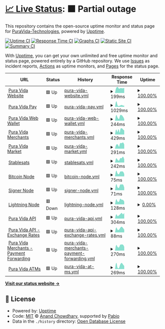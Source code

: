 # [📈 Live Status](https://PuraVida-Technologies.github.io/pura-vida-status): <!--live status--> **🟧 Partial outage**

This repository contains the open-source uptime monitor and status page for [PuraVida-Technologies](https://PuraVida-Technologies.github.io/pura-vida-status), powered by [Upptime](https://github.com/upptime/upptime).

[![Uptime CI](https://github.com/PuraVida-Technologies/pura-vida-status/workflows/Uptime%20CI/badge.svg)](https://github.com/PuraVida-Technologies/pura-vida-status/actions?query=workflow%3A%22Uptime+CI%22)
[![Response Time CI](https://github.com/PuraVida-Technologies/pura-vida-status/workflows/Response%20Time%20CI/badge.svg)](https://github.com/PuraVida-Technologies/pura-vida-status/actions?query=workflow%3A%22Response+Time+CI%22)
[![Graphs CI](https://github.com/PuraVida-Technologies/pura-vida-status/workflows/Graphs%20CI/badge.svg)](https://github.com/PuraVida-Technologies/pura-vida-status/actions?query=workflow%3A%22Graphs+CI%22)
[![Static Site CI](https://github.com/PuraVida-Technologies/pura-vida-status/workflows/Static%20Site%20CI/badge.svg)](https://github.com/PuraVida-Technologies/pura-vida-status/actions?query=workflow%3A%22Static+Site+CI%22)
[![Summary CI](https://github.com/PuraVida-Technologies/pura-vida-status/workflows/Summary%20CI/badge.svg)](https://github.com/PuraVida-Technologies/pura-vida-status/actions?query=workflow%3A%22Summary+CI%22)

With [Upptime](https://upptime.js.org), you can get your own unlimited and free uptime monitor and status page, powered entirely by a GitHub repository. We use [Issues](https://github.com/PuraVida-Technologies/pura-vida-status/issues) as incident reports, [Actions](https://github.com/PuraVida-Technologies/pura-vida-status/actions) as uptime monitors, and [Pages](https://PuraVida-Technologies.github.io/pura-vida-status) for the status page.

<!--start: status pages-->
<!-- This summary is generated by Upptime (https://github.com/upptime/upptime) -->
<!-- Do not edit this manually, your changes will be overwritten -->
<!-- prettier-ignore -->
| URL | Status | History | Response Time | Uptime |
| --- | ------ | ------- | ------------- | ------ |
| <img alt="" src="https://icons.duckduckgo.com/ip3/puravidabitcoin.io.ico" height="13"> [Pura Vida Website](https://puravidabitcoin.io/) | 🟩 Up | [pura-vida-website.yml](https://github.com/PuraVida-Technologies/pura-vida-status/commits/HEAD/history/pura-vida-website.yml) | <details><summary><img alt="Response time graph" src="./graphs/pura-vida-website/response-time-week.png" height="20"> 199ms</summary><br><a href="https://status.puravidabitcoin.io/history/pura-vida-website"><img alt="Response time 283" src="https://img.shields.io/endpoint?url=https%3A%2F%2Fraw.githubusercontent.com%2FPuraVida-Technologies%2Fpura-vida-status%2FHEAD%2Fapi%2Fpura-vida-website%2Fresponse-time.json"></a><br><a href="https://status.puravidabitcoin.io/history/pura-vida-website"><img alt="24-hour response time 205" src="https://img.shields.io/endpoint?url=https%3A%2F%2Fraw.githubusercontent.com%2FPuraVida-Technologies%2Fpura-vida-status%2FHEAD%2Fapi%2Fpura-vida-website%2Fresponse-time-day.json"></a><br><a href="https://status.puravidabitcoin.io/history/pura-vida-website"><img alt="7-day response time 199" src="https://img.shields.io/endpoint?url=https%3A%2F%2Fraw.githubusercontent.com%2FPuraVida-Technologies%2Fpura-vida-status%2FHEAD%2Fapi%2Fpura-vida-website%2Fresponse-time-week.json"></a><br><a href="https://status.puravidabitcoin.io/history/pura-vida-website"><img alt="30-day response time 183" src="https://img.shields.io/endpoint?url=https%3A%2F%2Fraw.githubusercontent.com%2FPuraVida-Technologies%2Fpura-vida-status%2FHEAD%2Fapi%2Fpura-vida-website%2Fresponse-time-month.json"></a><br><a href="https://status.puravidabitcoin.io/history/pura-vida-website"><img alt="1-year response time 197" src="https://img.shields.io/endpoint?url=https%3A%2F%2Fraw.githubusercontent.com%2FPuraVida-Technologies%2Fpura-vida-status%2FHEAD%2Fapi%2Fpura-vida-website%2Fresponse-time-year.json"></a></details> | <details><summary><a href="https://status.puravidabitcoin.io/history/pura-vida-website">100.00%</a></summary><a href="https://status.puravidabitcoin.io/history/pura-vida-website"><img alt="All-time uptime 100.00%" src="https://img.shields.io/endpoint?url=https%3A%2F%2Fraw.githubusercontent.com%2FPuraVida-Technologies%2Fpura-vida-status%2FHEAD%2Fapi%2Fpura-vida-website%2Fuptime.json"></a><br><a href="https://status.puravidabitcoin.io/history/pura-vida-website"><img alt="24-hour uptime 100.00%" src="https://img.shields.io/endpoint?url=https%3A%2F%2Fraw.githubusercontent.com%2FPuraVida-Technologies%2Fpura-vida-status%2FHEAD%2Fapi%2Fpura-vida-website%2Fuptime-day.json"></a><br><a href="https://status.puravidabitcoin.io/history/pura-vida-website"><img alt="7-day uptime 100.00%" src="https://img.shields.io/endpoint?url=https%3A%2F%2Fraw.githubusercontent.com%2FPuraVida-Technologies%2Fpura-vida-status%2FHEAD%2Fapi%2Fpura-vida-website%2Fuptime-week.json"></a><br><a href="https://status.puravidabitcoin.io/history/pura-vida-website"><img alt="30-day uptime 100.00%" src="https://img.shields.io/endpoint?url=https%3A%2F%2Fraw.githubusercontent.com%2FPuraVida-Technologies%2Fpura-vida-status%2FHEAD%2Fapi%2Fpura-vida-website%2Fuptime-month.json"></a><br><a href="https://status.puravidabitcoin.io/history/pura-vida-website"><img alt="1-year uptime 100.00%" src="https://img.shields.io/endpoint?url=https%3A%2F%2Fraw.githubusercontent.com%2FPuraVida-Technologies%2Fpura-vida-status%2FHEAD%2Fapi%2Fpura-vida-website%2Fuptime-year.json"></a></details>
| <img alt="" src="https://icons.duckduckgo.com/ip3/pay.puravidabitcoin.io.ico" height="13"> [Pura Vida Pay](https://pay.puravidabitcoin.io/) | 🟩 Up | [pura-vida-pay.yml](https://github.com/PuraVida-Technologies/pura-vida-status/commits/HEAD/history/pura-vida-pay.yml) | <details><summary><img alt="Response time graph" src="./graphs/pura-vida-pay/response-time-week.png" height="20"> 1029ms</summary><br><a href="https://status.puravidabitcoin.io/history/pura-vida-pay"><img alt="Response time 499" src="https://img.shields.io/endpoint?url=https%3A%2F%2Fraw.githubusercontent.com%2FPuraVida-Technologies%2Fpura-vida-status%2FHEAD%2Fapi%2Fpura-vida-pay%2Fresponse-time.json"></a><br><a href="https://status.puravidabitcoin.io/history/pura-vida-pay"><img alt="24-hour response time 603" src="https://img.shields.io/endpoint?url=https%3A%2F%2Fraw.githubusercontent.com%2FPuraVida-Technologies%2Fpura-vida-status%2FHEAD%2Fapi%2Fpura-vida-pay%2Fresponse-time-day.json"></a><br><a href="https://status.puravidabitcoin.io/history/pura-vida-pay"><img alt="7-day response time 1029" src="https://img.shields.io/endpoint?url=https%3A%2F%2Fraw.githubusercontent.com%2FPuraVida-Technologies%2Fpura-vida-status%2FHEAD%2Fapi%2Fpura-vida-pay%2Fresponse-time-week.json"></a><br><a href="https://status.puravidabitcoin.io/history/pura-vida-pay"><img alt="30-day response time 735" src="https://img.shields.io/endpoint?url=https%3A%2F%2Fraw.githubusercontent.com%2FPuraVida-Technologies%2Fpura-vida-status%2FHEAD%2Fapi%2Fpura-vida-pay%2Fresponse-time-month.json"></a><br><a href="https://status.puravidabitcoin.io/history/pura-vida-pay"><img alt="1-year response time 585" src="https://img.shields.io/endpoint?url=https%3A%2F%2Fraw.githubusercontent.com%2FPuraVida-Technologies%2Fpura-vida-status%2FHEAD%2Fapi%2Fpura-vida-pay%2Fresponse-time-year.json"></a></details> | <details><summary><a href="https://status.puravidabitcoin.io/history/pura-vida-pay">100.00%</a></summary><a href="https://status.puravidabitcoin.io/history/pura-vida-pay"><img alt="All-time uptime 100.00%" src="https://img.shields.io/endpoint?url=https%3A%2F%2Fraw.githubusercontent.com%2FPuraVida-Technologies%2Fpura-vida-status%2FHEAD%2Fapi%2Fpura-vida-pay%2Fuptime.json"></a><br><a href="https://status.puravidabitcoin.io/history/pura-vida-pay"><img alt="24-hour uptime 100.00%" src="https://img.shields.io/endpoint?url=https%3A%2F%2Fraw.githubusercontent.com%2FPuraVida-Technologies%2Fpura-vida-status%2FHEAD%2Fapi%2Fpura-vida-pay%2Fuptime-day.json"></a><br><a href="https://status.puravidabitcoin.io/history/pura-vida-pay"><img alt="7-day uptime 100.00%" src="https://img.shields.io/endpoint?url=https%3A%2F%2Fraw.githubusercontent.com%2FPuraVida-Technologies%2Fpura-vida-status%2FHEAD%2Fapi%2Fpura-vida-pay%2Fuptime-week.json"></a><br><a href="https://status.puravidabitcoin.io/history/pura-vida-pay"><img alt="30-day uptime 100.00%" src="https://img.shields.io/endpoint?url=https%3A%2F%2Fraw.githubusercontent.com%2FPuraVida-Technologies%2Fpura-vida-status%2FHEAD%2Fapi%2Fpura-vida-pay%2Fuptime-month.json"></a><br><a href="https://status.puravidabitcoin.io/history/pura-vida-pay"><img alt="1-year uptime 100.00%" src="https://img.shields.io/endpoint?url=https%3A%2F%2Fraw.githubusercontent.com%2FPuraVida-Technologies%2Fpura-vida-status%2FHEAD%2Fapi%2Fpura-vida-pay%2Fuptime-year.json"></a></details>
| <img alt="" src="https://icons.duckduckgo.com/ip3/wallet.puravidabitcoin.io.ico" height="13"> [Pura Vida Web Wallet](https://wallet.puravidabitcoin.io/) | 🟩 Up | [pura-vida-web-wallet.yml](https://github.com/PuraVida-Technologies/pura-vida-status/commits/HEAD/history/pura-vida-web-wallet.yml) | <details><summary><img alt="Response time graph" src="./graphs/pura-vida-web-wallet/response-time-week.png" height="20"> 244ms</summary><br><a href="https://status.puravidabitcoin.io/history/pura-vida-web-wallet"><img alt="Response time 266" src="https://img.shields.io/endpoint?url=https%3A%2F%2Fraw.githubusercontent.com%2FPuraVida-Technologies%2Fpura-vida-status%2FHEAD%2Fapi%2Fpura-vida-web-wallet%2Fresponse-time.json"></a><br><a href="https://status.puravidabitcoin.io/history/pura-vida-web-wallet"><img alt="24-hour response time 98" src="https://img.shields.io/endpoint?url=https%3A%2F%2Fraw.githubusercontent.com%2FPuraVida-Technologies%2Fpura-vida-status%2FHEAD%2Fapi%2Fpura-vida-web-wallet%2Fresponse-time-day.json"></a><br><a href="https://status.puravidabitcoin.io/history/pura-vida-web-wallet"><img alt="7-day response time 244" src="https://img.shields.io/endpoint?url=https%3A%2F%2Fraw.githubusercontent.com%2FPuraVida-Technologies%2Fpura-vida-status%2FHEAD%2Fapi%2Fpura-vida-web-wallet%2Fresponse-time-week.json"></a><br><a href="https://status.puravidabitcoin.io/history/pura-vida-web-wallet"><img alt="30-day response time 253" src="https://img.shields.io/endpoint?url=https%3A%2F%2Fraw.githubusercontent.com%2FPuraVida-Technologies%2Fpura-vida-status%2FHEAD%2Fapi%2Fpura-vida-web-wallet%2Fresponse-time-month.json"></a><br><a href="https://status.puravidabitcoin.io/history/pura-vida-web-wallet"><img alt="1-year response time 257" src="https://img.shields.io/endpoint?url=https%3A%2F%2Fraw.githubusercontent.com%2FPuraVida-Technologies%2Fpura-vida-status%2FHEAD%2Fapi%2Fpura-vida-web-wallet%2Fresponse-time-year.json"></a></details> | <details><summary><a href="https://status.puravidabitcoin.io/history/pura-vida-web-wallet">100.00%</a></summary><a href="https://status.puravidabitcoin.io/history/pura-vida-web-wallet"><img alt="All-time uptime 100.00%" src="https://img.shields.io/endpoint?url=https%3A%2F%2Fraw.githubusercontent.com%2FPuraVida-Technologies%2Fpura-vida-status%2FHEAD%2Fapi%2Fpura-vida-web-wallet%2Fuptime.json"></a><br><a href="https://status.puravidabitcoin.io/history/pura-vida-web-wallet"><img alt="24-hour uptime 100.00%" src="https://img.shields.io/endpoint?url=https%3A%2F%2Fraw.githubusercontent.com%2FPuraVida-Technologies%2Fpura-vida-status%2FHEAD%2Fapi%2Fpura-vida-web-wallet%2Fuptime-day.json"></a><br><a href="https://status.puravidabitcoin.io/history/pura-vida-web-wallet"><img alt="7-day uptime 100.00%" src="https://img.shields.io/endpoint?url=https%3A%2F%2Fraw.githubusercontent.com%2FPuraVida-Technologies%2Fpura-vida-status%2FHEAD%2Fapi%2Fpura-vida-web-wallet%2Fuptime-week.json"></a><br><a href="https://status.puravidabitcoin.io/history/pura-vida-web-wallet"><img alt="30-day uptime 100.00%" src="https://img.shields.io/endpoint?url=https%3A%2F%2Fraw.githubusercontent.com%2FPuraVida-Technologies%2Fpura-vida-status%2FHEAD%2Fapi%2Fpura-vida-web-wallet%2Fuptime-month.json"></a><br><a href="https://status.puravidabitcoin.io/history/pura-vida-web-wallet"><img alt="1-year uptime 100.00%" src="https://img.shields.io/endpoint?url=https%3A%2F%2Fraw.githubusercontent.com%2FPuraVida-Technologies%2Fpura-vida-status%2FHEAD%2Fapi%2Fpura-vida-web-wallet%2Fuptime-year.json"></a></details>
| <img alt="" src="https://icons.duckduckgo.com/ip3/merchants.puravidabitcoin.io.ico" height="13"> [Pura Vida Merchants](https://merchants.puravidabitcoin.io/) | 🟩 Up | [pura-vida-merchants.yml](https://github.com/PuraVida-Technologies/pura-vida-status/commits/HEAD/history/pura-vida-merchants.yml) | <details><summary><img alt="Response time graph" src="./graphs/pura-vida-merchants/response-time-week.png" height="20"> 429ms</summary><br><a href="https://status.puravidabitcoin.io/history/pura-vida-merchants"><img alt="Response time 371" src="https://img.shields.io/endpoint?url=https%3A%2F%2Fraw.githubusercontent.com%2FPuraVida-Technologies%2Fpura-vida-status%2FHEAD%2Fapi%2Fpura-vida-merchants%2Fresponse-time.json"></a><br><a href="https://status.puravidabitcoin.io/history/pura-vida-merchants"><img alt="24-hour response time 384" src="https://img.shields.io/endpoint?url=https%3A%2F%2Fraw.githubusercontent.com%2FPuraVida-Technologies%2Fpura-vida-status%2FHEAD%2Fapi%2Fpura-vida-merchants%2Fresponse-time-day.json"></a><br><a href="https://status.puravidabitcoin.io/history/pura-vida-merchants"><img alt="7-day response time 429" src="https://img.shields.io/endpoint?url=https%3A%2F%2Fraw.githubusercontent.com%2FPuraVida-Technologies%2Fpura-vida-status%2FHEAD%2Fapi%2Fpura-vida-merchants%2Fresponse-time-week.json"></a><br><a href="https://status.puravidabitcoin.io/history/pura-vida-merchants"><img alt="30-day response time 433" src="https://img.shields.io/endpoint?url=https%3A%2F%2Fraw.githubusercontent.com%2FPuraVida-Technologies%2Fpura-vida-status%2FHEAD%2Fapi%2Fpura-vida-merchants%2Fresponse-time-month.json"></a><br><a href="https://status.puravidabitcoin.io/history/pura-vida-merchants"><img alt="1-year response time 388" src="https://img.shields.io/endpoint?url=https%3A%2F%2Fraw.githubusercontent.com%2FPuraVida-Technologies%2Fpura-vida-status%2FHEAD%2Fapi%2Fpura-vida-merchants%2Fresponse-time-year.json"></a></details> | <details><summary><a href="https://status.puravidabitcoin.io/history/pura-vida-merchants">100.00%</a></summary><a href="https://status.puravidabitcoin.io/history/pura-vida-merchants"><img alt="All-time uptime 98.63%" src="https://img.shields.io/endpoint?url=https%3A%2F%2Fraw.githubusercontent.com%2FPuraVida-Technologies%2Fpura-vida-status%2FHEAD%2Fapi%2Fpura-vida-merchants%2Fuptime.json"></a><br><a href="https://status.puravidabitcoin.io/history/pura-vida-merchants"><img alt="24-hour uptime 100.00%" src="https://img.shields.io/endpoint?url=https%3A%2F%2Fraw.githubusercontent.com%2FPuraVida-Technologies%2Fpura-vida-status%2FHEAD%2Fapi%2Fpura-vida-merchants%2Fuptime-day.json"></a><br><a href="https://status.puravidabitcoin.io/history/pura-vida-merchants"><img alt="7-day uptime 100.00%" src="https://img.shields.io/endpoint?url=https%3A%2F%2Fraw.githubusercontent.com%2FPuraVida-Technologies%2Fpura-vida-status%2FHEAD%2Fapi%2Fpura-vida-merchants%2Fuptime-week.json"></a><br><a href="https://status.puravidabitcoin.io/history/pura-vida-merchants"><img alt="30-day uptime 100.00%" src="https://img.shields.io/endpoint?url=https%3A%2F%2Fraw.githubusercontent.com%2FPuraVida-Technologies%2Fpura-vida-status%2FHEAD%2Fapi%2Fpura-vida-merchants%2Fuptime-month.json"></a><br><a href="https://status.puravidabitcoin.io/history/pura-vida-merchants"><img alt="1-year uptime 100.00%" src="https://img.shields.io/endpoint?url=https%3A%2F%2Fraw.githubusercontent.com%2FPuraVida-Technologies%2Fpura-vida-status%2FHEAD%2Fapi%2Fpura-vida-merchants%2Fuptime-year.json"></a></details>
| <img alt="" src="https://icons.duckduckgo.com/ip3/market.puravidabitcoin.io.ico" height="13"> [Pura Vida Market](https://market.puravidabitcoin.io/) | 🟩 Up | [pura-vida-market.yml](https://github.com/PuraVida-Technologies/pura-vida-status/commits/HEAD/history/pura-vida-market.yml) | <details><summary><img alt="Response time graph" src="./graphs/pura-vida-market/response-time-week.png" height="20"> 291ms</summary><br><a href="https://status.puravidabitcoin.io/history/pura-vida-market"><img alt="Response time 248" src="https://img.shields.io/endpoint?url=https%3A%2F%2Fraw.githubusercontent.com%2FPuraVida-Technologies%2Fpura-vida-status%2FHEAD%2Fapi%2Fpura-vida-market%2Fresponse-time.json"></a><br><a href="https://status.puravidabitcoin.io/history/pura-vida-market"><img alt="24-hour response time 266" src="https://img.shields.io/endpoint?url=https%3A%2F%2Fraw.githubusercontent.com%2FPuraVida-Technologies%2Fpura-vida-status%2FHEAD%2Fapi%2Fpura-vida-market%2Fresponse-time-day.json"></a><br><a href="https://status.puravidabitcoin.io/history/pura-vida-market"><img alt="7-day response time 291" src="https://img.shields.io/endpoint?url=https%3A%2F%2Fraw.githubusercontent.com%2FPuraVida-Technologies%2Fpura-vida-status%2FHEAD%2Fapi%2Fpura-vida-market%2Fresponse-time-week.json"></a><br><a href="https://status.puravidabitcoin.io/history/pura-vida-market"><img alt="30-day response time 246" src="https://img.shields.io/endpoint?url=https%3A%2F%2Fraw.githubusercontent.com%2FPuraVida-Technologies%2Fpura-vida-status%2FHEAD%2Fapi%2Fpura-vida-market%2Fresponse-time-month.json"></a><br><a href="https://status.puravidabitcoin.io/history/pura-vida-market"><img alt="1-year response time 239" src="https://img.shields.io/endpoint?url=https%3A%2F%2Fraw.githubusercontent.com%2FPuraVida-Technologies%2Fpura-vida-status%2FHEAD%2Fapi%2Fpura-vida-market%2Fresponse-time-year.json"></a></details> | <details><summary><a href="https://status.puravidabitcoin.io/history/pura-vida-market">100.00%</a></summary><a href="https://status.puravidabitcoin.io/history/pura-vida-market"><img alt="All-time uptime 100.00%" src="https://img.shields.io/endpoint?url=https%3A%2F%2Fraw.githubusercontent.com%2FPuraVida-Technologies%2Fpura-vida-status%2FHEAD%2Fapi%2Fpura-vida-market%2Fuptime.json"></a><br><a href="https://status.puravidabitcoin.io/history/pura-vida-market"><img alt="24-hour uptime 100.00%" src="https://img.shields.io/endpoint?url=https%3A%2F%2Fraw.githubusercontent.com%2FPuraVida-Technologies%2Fpura-vida-status%2FHEAD%2Fapi%2Fpura-vida-market%2Fuptime-day.json"></a><br><a href="https://status.puravidabitcoin.io/history/pura-vida-market"><img alt="7-day uptime 100.00%" src="https://img.shields.io/endpoint?url=https%3A%2F%2Fraw.githubusercontent.com%2FPuraVida-Technologies%2Fpura-vida-status%2FHEAD%2Fapi%2Fpura-vida-market%2Fuptime-week.json"></a><br><a href="https://status.puravidabitcoin.io/history/pura-vida-market"><img alt="30-day uptime 100.00%" src="https://img.shields.io/endpoint?url=https%3A%2F%2Fraw.githubusercontent.com%2FPuraVida-Technologies%2Fpura-vida-status%2FHEAD%2Fapi%2Fpura-vida-market%2Fuptime-month.json"></a><br><a href="https://status.puravidabitcoin.io/history/pura-vida-market"><img alt="1-year uptime 100.00%" src="https://img.shields.io/endpoint?url=https%3A%2F%2Fraw.githubusercontent.com%2FPuraVida-Technologies%2Fpura-vida-status%2FHEAD%2Fapi%2Fpura-vida-market%2Fuptime-year.json"></a></details>
| <img alt="" src="https://icons.duckduckgo.com/ip3/aegis.puravidabitcoin.io.ico" height="13"> [Stablesats](https://aegis.puravidabitcoin.io/health/stablesats) | 🟩 Up | [stablesats.yml](https://github.com/PuraVida-Technologies/pura-vida-status/commits/HEAD/history/stablesats.yml) | <details><summary><img alt="Response time graph" src="./graphs/stablesats/response-time-week.png" height="20"> 242ms</summary><br><a href="https://status.puravidabitcoin.io/history/stablesats"><img alt="Response time 241" src="https://img.shields.io/endpoint?url=https%3A%2F%2Fraw.githubusercontent.com%2FPuraVida-Technologies%2Fpura-vida-status%2FHEAD%2Fapi%2Fstablesats%2Fresponse-time.json"></a><br><a href="https://status.puravidabitcoin.io/history/stablesats"><img alt="24-hour response time 205" src="https://img.shields.io/endpoint?url=https%3A%2F%2Fraw.githubusercontent.com%2FPuraVida-Technologies%2Fpura-vida-status%2FHEAD%2Fapi%2Fstablesats%2Fresponse-time-day.json"></a><br><a href="https://status.puravidabitcoin.io/history/stablesats"><img alt="7-day response time 242" src="https://img.shields.io/endpoint?url=https%3A%2F%2Fraw.githubusercontent.com%2FPuraVida-Technologies%2Fpura-vida-status%2FHEAD%2Fapi%2Fstablesats%2Fresponse-time-week.json"></a><br><a href="https://status.puravidabitcoin.io/history/stablesats"><img alt="30-day response time 211" src="https://img.shields.io/endpoint?url=https%3A%2F%2Fraw.githubusercontent.com%2FPuraVida-Technologies%2Fpura-vida-status%2FHEAD%2Fapi%2Fstablesats%2Fresponse-time-month.json"></a><br><a href="https://status.puravidabitcoin.io/history/stablesats"><img alt="1-year response time 241" src="https://img.shields.io/endpoint?url=https%3A%2F%2Fraw.githubusercontent.com%2FPuraVida-Technologies%2Fpura-vida-status%2FHEAD%2Fapi%2Fstablesats%2Fresponse-time-year.json"></a></details> | <details><summary><a href="https://status.puravidabitcoin.io/history/stablesats">100.00%</a></summary><a href="https://status.puravidabitcoin.io/history/stablesats"><img alt="All-time uptime 99.67%" src="https://img.shields.io/endpoint?url=https%3A%2F%2Fraw.githubusercontent.com%2FPuraVida-Technologies%2Fpura-vida-status%2FHEAD%2Fapi%2Fstablesats%2Fuptime.json"></a><br><a href="https://status.puravidabitcoin.io/history/stablesats"><img alt="24-hour uptime 100.00%" src="https://img.shields.io/endpoint?url=https%3A%2F%2Fraw.githubusercontent.com%2FPuraVida-Technologies%2Fpura-vida-status%2FHEAD%2Fapi%2Fstablesats%2Fuptime-day.json"></a><br><a href="https://status.puravidabitcoin.io/history/stablesats"><img alt="7-day uptime 100.00%" src="https://img.shields.io/endpoint?url=https%3A%2F%2Fraw.githubusercontent.com%2FPuraVida-Technologies%2Fpura-vida-status%2FHEAD%2Fapi%2Fstablesats%2Fuptime-week.json"></a><br><a href="https://status.puravidabitcoin.io/history/stablesats"><img alt="30-day uptime 99.87%" src="https://img.shields.io/endpoint?url=https%3A%2F%2Fraw.githubusercontent.com%2FPuraVida-Technologies%2Fpura-vida-status%2FHEAD%2Fapi%2Fstablesats%2Fuptime-month.json"></a><br><a href="https://status.puravidabitcoin.io/history/stablesats"><img alt="1-year uptime 99.67%" src="https://img.shields.io/endpoint?url=https%3A%2F%2Fraw.githubusercontent.com%2FPuraVida-Technologies%2Fpura-vida-status%2FHEAD%2Fapi%2Fstablesats%2Fuptime-year.json"></a></details>
| <img alt="" src="https://icons.duckduckgo.com/ip3/aegis.puravidabitcoin.io.ico" height="13"> [Bitcoin Node](https://aegis.puravidabitcoin.io/health/bitcoind) | 🟩 Up | [bitcoin-node.yml](https://github.com/PuraVida-Technologies/pura-vida-status/commits/HEAD/history/bitcoin-node.yml) | <details><summary><img alt="Response time graph" src="./graphs/bitcoin-node/response-time-week.png" height="20"> 75ms</summary><br><a href="https://status.puravidabitcoin.io/history/bitcoin-node"><img alt="Response time 92" src="https://img.shields.io/endpoint?url=https%3A%2F%2Fraw.githubusercontent.com%2FPuraVida-Technologies%2Fpura-vida-status%2FHEAD%2Fapi%2Fbitcoin-node%2Fresponse-time.json"></a><br><a href="https://status.puravidabitcoin.io/history/bitcoin-node"><img alt="24-hour response time 44" src="https://img.shields.io/endpoint?url=https%3A%2F%2Fraw.githubusercontent.com%2FPuraVida-Technologies%2Fpura-vida-status%2FHEAD%2Fapi%2Fbitcoin-node%2Fresponse-time-day.json"></a><br><a href="https://status.puravidabitcoin.io/history/bitcoin-node"><img alt="7-day response time 75" src="https://img.shields.io/endpoint?url=https%3A%2F%2Fraw.githubusercontent.com%2FPuraVida-Technologies%2Fpura-vida-status%2FHEAD%2Fapi%2Fbitcoin-node%2Fresponse-time-week.json"></a><br><a href="https://status.puravidabitcoin.io/history/bitcoin-node"><img alt="30-day response time 66" src="https://img.shields.io/endpoint?url=https%3A%2F%2Fraw.githubusercontent.com%2FPuraVida-Technologies%2Fpura-vida-status%2FHEAD%2Fapi%2Fbitcoin-node%2Fresponse-time-month.json"></a><br><a href="https://status.puravidabitcoin.io/history/bitcoin-node"><img alt="1-year response time 92" src="https://img.shields.io/endpoint?url=https%3A%2F%2Fraw.githubusercontent.com%2FPuraVida-Technologies%2Fpura-vida-status%2FHEAD%2Fapi%2Fbitcoin-node%2Fresponse-time-year.json"></a></details> | <details><summary><a href="https://status.puravidabitcoin.io/history/bitcoin-node">100.00%</a></summary><a href="https://status.puravidabitcoin.io/history/bitcoin-node"><img alt="All-time uptime 99.64%" src="https://img.shields.io/endpoint?url=https%3A%2F%2Fraw.githubusercontent.com%2FPuraVida-Technologies%2Fpura-vida-status%2FHEAD%2Fapi%2Fbitcoin-node%2Fuptime.json"></a><br><a href="https://status.puravidabitcoin.io/history/bitcoin-node"><img alt="24-hour uptime 100.00%" src="https://img.shields.io/endpoint?url=https%3A%2F%2Fraw.githubusercontent.com%2FPuraVida-Technologies%2Fpura-vida-status%2FHEAD%2Fapi%2Fbitcoin-node%2Fuptime-day.json"></a><br><a href="https://status.puravidabitcoin.io/history/bitcoin-node"><img alt="7-day uptime 100.00%" src="https://img.shields.io/endpoint?url=https%3A%2F%2Fraw.githubusercontent.com%2FPuraVida-Technologies%2Fpura-vida-status%2FHEAD%2Fapi%2Fbitcoin-node%2Fuptime-week.json"></a><br><a href="https://status.puravidabitcoin.io/history/bitcoin-node"><img alt="30-day uptime 100.00%" src="https://img.shields.io/endpoint?url=https%3A%2F%2Fraw.githubusercontent.com%2FPuraVida-Technologies%2Fpura-vida-status%2FHEAD%2Fapi%2Fbitcoin-node%2Fuptime-month.json"></a><br><a href="https://status.puravidabitcoin.io/history/bitcoin-node"><img alt="1-year uptime 99.64%" src="https://img.shields.io/endpoint?url=https%3A%2F%2Fraw.githubusercontent.com%2FPuraVida-Technologies%2Fpura-vida-status%2FHEAD%2Fapi%2Fbitcoin-node%2Fuptime-year.json"></a></details>
| <img alt="" src="https://icons.duckduckgo.com/ip3/aegis.puravidabitcoin.io.ico" height="13"> [Signer Node](https://aegis.puravidabitcoin.io/health/bitcoind-signer) | 🟩 Up | [signer-node.yml](https://github.com/PuraVida-Technologies/pura-vida-status/commits/HEAD/history/signer-node.yml) | <details><summary><img alt="Response time graph" src="./graphs/signer-node/response-time-week.png" height="20"> 71ms</summary><br><a href="https://status.puravidabitcoin.io/history/signer-node"><img alt="Response time 74" src="https://img.shields.io/endpoint?url=https%3A%2F%2Fraw.githubusercontent.com%2FPuraVida-Technologies%2Fpura-vida-status%2FHEAD%2Fapi%2Fsigner-node%2Fresponse-time.json"></a><br><a href="https://status.puravidabitcoin.io/history/signer-node"><img alt="24-hour response time 41" src="https://img.shields.io/endpoint?url=https%3A%2F%2Fraw.githubusercontent.com%2FPuraVida-Technologies%2Fpura-vida-status%2FHEAD%2Fapi%2Fsigner-node%2Fresponse-time-day.json"></a><br><a href="https://status.puravidabitcoin.io/history/signer-node"><img alt="7-day response time 71" src="https://img.shields.io/endpoint?url=https%3A%2F%2Fraw.githubusercontent.com%2FPuraVida-Technologies%2Fpura-vida-status%2FHEAD%2Fapi%2Fsigner-node%2Fresponse-time-week.json"></a><br><a href="https://status.puravidabitcoin.io/history/signer-node"><img alt="30-day response time 140" src="https://img.shields.io/endpoint?url=https%3A%2F%2Fraw.githubusercontent.com%2FPuraVida-Technologies%2Fpura-vida-status%2FHEAD%2Fapi%2Fsigner-node%2Fresponse-time-month.json"></a><br><a href="https://status.puravidabitcoin.io/history/signer-node"><img alt="1-year response time 74" src="https://img.shields.io/endpoint?url=https%3A%2F%2Fraw.githubusercontent.com%2FPuraVida-Technologies%2Fpura-vida-status%2FHEAD%2Fapi%2Fsigner-node%2Fresponse-time-year.json"></a></details> | <details><summary><a href="https://status.puravidabitcoin.io/history/signer-node">100.00%</a></summary><a href="https://status.puravidabitcoin.io/history/signer-node"><img alt="All-time uptime 99.65%" src="https://img.shields.io/endpoint?url=https%3A%2F%2Fraw.githubusercontent.com%2FPuraVida-Technologies%2Fpura-vida-status%2FHEAD%2Fapi%2Fsigner-node%2Fuptime.json"></a><br><a href="https://status.puravidabitcoin.io/history/signer-node"><img alt="24-hour uptime 100.00%" src="https://img.shields.io/endpoint?url=https%3A%2F%2Fraw.githubusercontent.com%2FPuraVida-Technologies%2Fpura-vida-status%2FHEAD%2Fapi%2Fsigner-node%2Fuptime-day.json"></a><br><a href="https://status.puravidabitcoin.io/history/signer-node"><img alt="7-day uptime 100.00%" src="https://img.shields.io/endpoint?url=https%3A%2F%2Fraw.githubusercontent.com%2FPuraVida-Technologies%2Fpura-vida-status%2FHEAD%2Fapi%2Fsigner-node%2Fuptime-week.json"></a><br><a href="https://status.puravidabitcoin.io/history/signer-node"><img alt="30-day uptime 100.00%" src="https://img.shields.io/endpoint?url=https%3A%2F%2Fraw.githubusercontent.com%2FPuraVida-Technologies%2Fpura-vida-status%2FHEAD%2Fapi%2Fsigner-node%2Fuptime-month.json"></a><br><a href="https://status.puravidabitcoin.io/history/signer-node"><img alt="1-year uptime 99.65%" src="https://img.shields.io/endpoint?url=https%3A%2F%2Fraw.githubusercontent.com%2FPuraVida-Technologies%2Fpura-vida-status%2FHEAD%2Fapi%2Fsigner-node%2Fuptime-year.json"></a></details>
| <img alt="" src="https://icons.duckduckgo.com/ip3/aegis.puravidabitcoin.io.ico" height="13"> [Lightning Node](https://aegis.puravidabitcoin.io/health/lnd) | 🟥 Down | [lightning-node.yml](https://github.com/PuraVida-Technologies/pura-vida-status/commits/HEAD/history/lightning-node.yml) | <details><summary><img alt="Response time graph" src="./graphs/lightning-node/response-time-week.png" height="20"> 128ms</summary><br><a href="https://status.puravidabitcoin.io/history/lightning-node"><img alt="Response time 568" src="https://img.shields.io/endpoint?url=https%3A%2F%2Fraw.githubusercontent.com%2FPuraVida-Technologies%2Fpura-vida-status%2FHEAD%2Fapi%2Flightning-node%2Fresponse-time.json"></a><br><a href="https://status.puravidabitcoin.io/history/lightning-node"><img alt="24-hour response time 87" src="https://img.shields.io/endpoint?url=https%3A%2F%2Fraw.githubusercontent.com%2FPuraVida-Technologies%2Fpura-vida-status%2FHEAD%2Fapi%2Flightning-node%2Fresponse-time-day.json"></a><br><a href="https://status.puravidabitcoin.io/history/lightning-node"><img alt="7-day response time 128" src="https://img.shields.io/endpoint?url=https%3A%2F%2Fraw.githubusercontent.com%2FPuraVida-Technologies%2Fpura-vida-status%2FHEAD%2Fapi%2Flightning-node%2Fresponse-time-week.json"></a><br><a href="https://status.puravidabitcoin.io/history/lightning-node"><img alt="30-day response time 121" src="https://img.shields.io/endpoint?url=https%3A%2F%2Fraw.githubusercontent.com%2FPuraVida-Technologies%2Fpura-vida-status%2FHEAD%2Fapi%2Flightning-node%2Fresponse-time-month.json"></a><br><a href="https://status.puravidabitcoin.io/history/lightning-node"><img alt="1-year response time 568" src="https://img.shields.io/endpoint?url=https%3A%2F%2Fraw.githubusercontent.com%2FPuraVida-Technologies%2Fpura-vida-status%2FHEAD%2Fapi%2Flightning-node%2Fresponse-time-year.json"></a></details> | <details><summary><a href="https://status.puravidabitcoin.io/history/lightning-node">0.00%</a></summary><a href="https://status.puravidabitcoin.io/history/lightning-node"><img alt="All-time uptime 86.28%" src="https://img.shields.io/endpoint?url=https%3A%2F%2Fraw.githubusercontent.com%2FPuraVida-Technologies%2Fpura-vida-status%2FHEAD%2Fapi%2Flightning-node%2Fuptime.json"></a><br><a href="https://status.puravidabitcoin.io/history/lightning-node"><img alt="24-hour uptime 0.00%" src="https://img.shields.io/endpoint?url=https%3A%2F%2Fraw.githubusercontent.com%2FPuraVida-Technologies%2Fpura-vida-status%2FHEAD%2Fapi%2Flightning-node%2Fuptime-day.json"></a><br><a href="https://status.puravidabitcoin.io/history/lightning-node"><img alt="7-day uptime 0.00%" src="https://img.shields.io/endpoint?url=https%3A%2F%2Fraw.githubusercontent.com%2FPuraVida-Technologies%2Fpura-vida-status%2FHEAD%2Fapi%2Flightning-node%2Fuptime-week.json"></a><br><a href="https://status.puravidabitcoin.io/history/lightning-node"><img alt="30-day uptime 0.00%" src="https://img.shields.io/endpoint?url=https%3A%2F%2Fraw.githubusercontent.com%2FPuraVida-Technologies%2Fpura-vida-status%2FHEAD%2Fapi%2Flightning-node%2Fuptime-month.json"></a><br><a href="https://status.puravidabitcoin.io/history/lightning-node"><img alt="1-year uptime 86.28%" src="https://img.shields.io/endpoint?url=https%3A%2F%2Fraw.githubusercontent.com%2FPuraVida-Technologies%2Fpura-vida-status%2FHEAD%2Fapi%2Flightning-node%2Fuptime-year.json"></a></details>
| <img alt="" src="https://icons.duckduckgo.com/ip3/api.puravidabitcoin.io.ico" height="13"> [Pura Vida API](https://api.puravidabitcoin.io/graphql) | 🟩 Up | [pura-vida-api.yml](https://github.com/PuraVida-Technologies/pura-vida-status/commits/HEAD/history/pura-vida-api.yml) | <details><summary><img alt="Response time graph" src="./graphs/pura-vida-api/response-time-week.png" height="20"> 304ms</summary><br><a href="https://status.puravidabitcoin.io/history/pura-vida-api"><img alt="Response time 288" src="https://img.shields.io/endpoint?url=https%3A%2F%2Fraw.githubusercontent.com%2FPuraVida-Technologies%2Fpura-vida-status%2FHEAD%2Fapi%2Fpura-vida-api%2Fresponse-time.json"></a><br><a href="https://status.puravidabitcoin.io/history/pura-vida-api"><img alt="24-hour response time 400" src="https://img.shields.io/endpoint?url=https%3A%2F%2Fraw.githubusercontent.com%2FPuraVida-Technologies%2Fpura-vida-status%2FHEAD%2Fapi%2Fpura-vida-api%2Fresponse-time-day.json"></a><br><a href="https://status.puravidabitcoin.io/history/pura-vida-api"><img alt="7-day response time 304" src="https://img.shields.io/endpoint?url=https%3A%2F%2Fraw.githubusercontent.com%2FPuraVida-Technologies%2Fpura-vida-status%2FHEAD%2Fapi%2Fpura-vida-api%2Fresponse-time-week.json"></a><br><a href="https://status.puravidabitcoin.io/history/pura-vida-api"><img alt="30-day response time 309" src="https://img.shields.io/endpoint?url=https%3A%2F%2Fraw.githubusercontent.com%2FPuraVida-Technologies%2Fpura-vida-status%2FHEAD%2Fapi%2Fpura-vida-api%2Fresponse-time-month.json"></a><br><a href="https://status.puravidabitcoin.io/history/pura-vida-api"><img alt="1-year response time 293" src="https://img.shields.io/endpoint?url=https%3A%2F%2Fraw.githubusercontent.com%2FPuraVida-Technologies%2Fpura-vida-status%2FHEAD%2Fapi%2Fpura-vida-api%2Fresponse-time-year.json"></a></details> | <details><summary><a href="https://status.puravidabitcoin.io/history/pura-vida-api">100.00%</a></summary><a href="https://status.puravidabitcoin.io/history/pura-vida-api"><img alt="All-time uptime 99.98%" src="https://img.shields.io/endpoint?url=https%3A%2F%2Fraw.githubusercontent.com%2FPuraVida-Technologies%2Fpura-vida-status%2FHEAD%2Fapi%2Fpura-vida-api%2Fuptime.json"></a><br><a href="https://status.puravidabitcoin.io/history/pura-vida-api"><img alt="24-hour uptime 100.00%" src="https://img.shields.io/endpoint?url=https%3A%2F%2Fraw.githubusercontent.com%2FPuraVida-Technologies%2Fpura-vida-status%2FHEAD%2Fapi%2Fpura-vida-api%2Fuptime-day.json"></a><br><a href="https://status.puravidabitcoin.io/history/pura-vida-api"><img alt="7-day uptime 100.00%" src="https://img.shields.io/endpoint?url=https%3A%2F%2Fraw.githubusercontent.com%2FPuraVida-Technologies%2Fpura-vida-status%2FHEAD%2Fapi%2Fpura-vida-api%2Fuptime-week.json"></a><br><a href="https://status.puravidabitcoin.io/history/pura-vida-api"><img alt="30-day uptime 100.00%" src="https://img.shields.io/endpoint?url=https%3A%2F%2Fraw.githubusercontent.com%2FPuraVida-Technologies%2Fpura-vida-status%2FHEAD%2Fapi%2Fpura-vida-api%2Fuptime-month.json"></a><br><a href="https://status.puravidabitcoin.io/history/pura-vida-api"><img alt="1-year uptime 99.97%" src="https://img.shields.io/endpoint?url=https%3A%2F%2Fraw.githubusercontent.com%2FPuraVida-Technologies%2Fpura-vida-status%2FHEAD%2Fapi%2Fpura-vida-api%2Fuptime-year.json"></a></details>
| <img alt="" src="https://icons.duckduckgo.com/ip3/api.puravidabitcoin.io.ico" height="13"> [Pura Vida API - Exchange Rates](https://api.puravidabitcoin.io/graphql) | 🟩 Up | [pura-vida-api-exchange-rates.yml](https://github.com/PuraVida-Technologies/pura-vida-status/commits/HEAD/history/pura-vida-api-exchange-rates.yml) | <details><summary><img alt="Response time graph" src="./graphs/pura-vida-api-exchange-rates/response-time-week.png" height="20"> 88ms</summary><br><a href="https://status.puravidabitcoin.io/history/pura-vida-api-exchange-rates"><img alt="Response time 77" src="https://img.shields.io/endpoint?url=https%3A%2F%2Fraw.githubusercontent.com%2FPuraVida-Technologies%2Fpura-vida-status%2FHEAD%2Fapi%2Fpura-vida-api-exchange-rates%2Fresponse-time.json"></a><br><a href="https://status.puravidabitcoin.io/history/pura-vida-api-exchange-rates"><img alt="24-hour response time 59" src="https://img.shields.io/endpoint?url=https%3A%2F%2Fraw.githubusercontent.com%2FPuraVida-Technologies%2Fpura-vida-status%2FHEAD%2Fapi%2Fpura-vida-api-exchange-rates%2Fresponse-time-day.json"></a><br><a href="https://status.puravidabitcoin.io/history/pura-vida-api-exchange-rates"><img alt="7-day response time 88" src="https://img.shields.io/endpoint?url=https%3A%2F%2Fraw.githubusercontent.com%2FPuraVida-Technologies%2Fpura-vida-status%2FHEAD%2Fapi%2Fpura-vida-api-exchange-rates%2Fresponse-time-week.json"></a><br><a href="https://status.puravidabitcoin.io/history/pura-vida-api-exchange-rates"><img alt="30-day response time 77" src="https://img.shields.io/endpoint?url=https%3A%2F%2Fraw.githubusercontent.com%2FPuraVida-Technologies%2Fpura-vida-status%2FHEAD%2Fapi%2Fpura-vida-api-exchange-rates%2Fresponse-time-month.json"></a><br><a href="https://status.puravidabitcoin.io/history/pura-vida-api-exchange-rates"><img alt="1-year response time 77" src="https://img.shields.io/endpoint?url=https%3A%2F%2Fraw.githubusercontent.com%2FPuraVida-Technologies%2Fpura-vida-status%2FHEAD%2Fapi%2Fpura-vida-api-exchange-rates%2Fresponse-time-year.json"></a></details> | <details><summary><a href="https://status.puravidabitcoin.io/history/pura-vida-api-exchange-rates">100.00%</a></summary><a href="https://status.puravidabitcoin.io/history/pura-vida-api-exchange-rates"><img alt="All-time uptime 99.92%" src="https://img.shields.io/endpoint?url=https%3A%2F%2Fraw.githubusercontent.com%2FPuraVida-Technologies%2Fpura-vida-status%2FHEAD%2Fapi%2Fpura-vida-api-exchange-rates%2Fuptime.json"></a><br><a href="https://status.puravidabitcoin.io/history/pura-vida-api-exchange-rates"><img alt="24-hour uptime 100.00%" src="https://img.shields.io/endpoint?url=https%3A%2F%2Fraw.githubusercontent.com%2FPuraVida-Technologies%2Fpura-vida-status%2FHEAD%2Fapi%2Fpura-vida-api-exchange-rates%2Fuptime-day.json"></a><br><a href="https://status.puravidabitcoin.io/history/pura-vida-api-exchange-rates"><img alt="7-day uptime 100.00%" src="https://img.shields.io/endpoint?url=https%3A%2F%2Fraw.githubusercontent.com%2FPuraVida-Technologies%2Fpura-vida-status%2FHEAD%2Fapi%2Fpura-vida-api-exchange-rates%2Fuptime-week.json"></a><br><a href="https://status.puravidabitcoin.io/history/pura-vida-api-exchange-rates"><img alt="30-day uptime 99.65%" src="https://img.shields.io/endpoint?url=https%3A%2F%2Fraw.githubusercontent.com%2FPuraVida-Technologies%2Fpura-vida-status%2FHEAD%2Fapi%2Fpura-vida-api-exchange-rates%2Fuptime-month.json"></a><br><a href="https://status.puravidabitcoin.io/history/pura-vida-api-exchange-rates"><img alt="1-year uptime 99.91%" src="https://img.shields.io/endpoint?url=https%3A%2F%2Fraw.githubusercontent.com%2FPuraVida-Technologies%2Fpura-vida-status%2FHEAD%2Fapi%2Fpura-vida-api-exchange-rates%2Fuptime-year.json"></a></details>
| <img alt="" src="https://icons.duckduckgo.com/ip3/webhooks.production.pvbtc.cloud.ico" height="13"> [Pura Vida Merchants - Payment Forwarding](https://webhooks.production.pvbtc.cloud/health) | 🟩 Up | [pura-vida-merchants-payment-forwarding.yml](https://github.com/PuraVida-Technologies/pura-vida-status/commits/HEAD/history/pura-vida-merchants-payment-forwarding.yml) | <details><summary><img alt="Response time graph" src="./graphs/pura-vida-merchants-payment-forwarding/response-time-week.png" height="20"> 270ms</summary><br><a href="https://status.puravidabitcoin.io/history/pura-vida-merchants-payment-forwarding"><img alt="Response time 225" src="https://img.shields.io/endpoint?url=https%3A%2F%2Fraw.githubusercontent.com%2FPuraVida-Technologies%2Fpura-vida-status%2FHEAD%2Fapi%2Fpura-vida-merchants-payment-forwarding%2Fresponse-time.json"></a><br><a href="https://status.puravidabitcoin.io/history/pura-vida-merchants-payment-forwarding"><img alt="24-hour response time 207" src="https://img.shields.io/endpoint?url=https%3A%2F%2Fraw.githubusercontent.com%2FPuraVida-Technologies%2Fpura-vida-status%2FHEAD%2Fapi%2Fpura-vida-merchants-payment-forwarding%2Fresponse-time-day.json"></a><br><a href="https://status.puravidabitcoin.io/history/pura-vida-merchants-payment-forwarding"><img alt="7-day response time 270" src="https://img.shields.io/endpoint?url=https%3A%2F%2Fraw.githubusercontent.com%2FPuraVida-Technologies%2Fpura-vida-status%2FHEAD%2Fapi%2Fpura-vida-merchants-payment-forwarding%2Fresponse-time-week.json"></a><br><a href="https://status.puravidabitcoin.io/history/pura-vida-merchants-payment-forwarding"><img alt="30-day response time 223" src="https://img.shields.io/endpoint?url=https%3A%2F%2Fraw.githubusercontent.com%2FPuraVida-Technologies%2Fpura-vida-status%2FHEAD%2Fapi%2Fpura-vida-merchants-payment-forwarding%2Fresponse-time-month.json"></a><br><a href="https://status.puravidabitcoin.io/history/pura-vida-merchants-payment-forwarding"><img alt="1-year response time 228" src="https://img.shields.io/endpoint?url=https%3A%2F%2Fraw.githubusercontent.com%2FPuraVida-Technologies%2Fpura-vida-status%2FHEAD%2Fapi%2Fpura-vida-merchants-payment-forwarding%2Fresponse-time-year.json"></a></details> | <details><summary><a href="https://status.puravidabitcoin.io/history/pura-vida-merchants-payment-forwarding">100.00%</a></summary><a href="https://status.puravidabitcoin.io/history/pura-vida-merchants-payment-forwarding"><img alt="All-time uptime 100.00%" src="https://img.shields.io/endpoint?url=https%3A%2F%2Fraw.githubusercontent.com%2FPuraVida-Technologies%2Fpura-vida-status%2FHEAD%2Fapi%2Fpura-vida-merchants-payment-forwarding%2Fuptime.json"></a><br><a href="https://status.puravidabitcoin.io/history/pura-vida-merchants-payment-forwarding"><img alt="24-hour uptime 100.00%" src="https://img.shields.io/endpoint?url=https%3A%2F%2Fraw.githubusercontent.com%2FPuraVida-Technologies%2Fpura-vida-status%2FHEAD%2Fapi%2Fpura-vida-merchants-payment-forwarding%2Fuptime-day.json"></a><br><a href="https://status.puravidabitcoin.io/history/pura-vida-merchants-payment-forwarding"><img alt="7-day uptime 100.00%" src="https://img.shields.io/endpoint?url=https%3A%2F%2Fraw.githubusercontent.com%2FPuraVida-Technologies%2Fpura-vida-status%2FHEAD%2Fapi%2Fpura-vida-merchants-payment-forwarding%2Fuptime-week.json"></a><br><a href="https://status.puravidabitcoin.io/history/pura-vida-merchants-payment-forwarding"><img alt="30-day uptime 100.00%" src="https://img.shields.io/endpoint?url=https%3A%2F%2Fraw.githubusercontent.com%2FPuraVida-Technologies%2Fpura-vida-status%2FHEAD%2Fapi%2Fpura-vida-merchants-payment-forwarding%2Fuptime-month.json"></a><br><a href="https://status.puravidabitcoin.io/history/pura-vida-merchants-payment-forwarding"><img alt="1-year uptime 100.00%" src="https://img.shields.io/endpoint?url=https%3A%2F%2Fraw.githubusercontent.com%2FPuraVida-Technologies%2Fpura-vida-status%2FHEAD%2Fapi%2Fpura-vida-merchants-payment-forwarding%2Fuptime-year.json"></a></details>
| <img alt="" src="https://icons.duckduckgo.com/ip3/admin.atm.puravidabitcoin.io.ico" height="13"> [Pura Vida ATMs](https://admin.atm.puravidabitcoin.io/login) | 🟩 Up | [pura-vida-at-ms.yml](https://github.com/PuraVida-Technologies/pura-vida-status/commits/HEAD/history/pura-vida-at-ms.yml) | <details><summary><img alt="Response time graph" src="./graphs/pura-vida-at-ms/response-time-week.png" height="20"> 269ms</summary><br><a href="https://status.puravidabitcoin.io/history/pura-vida-at-ms"><img alt="Response time 226" src="https://img.shields.io/endpoint?url=https%3A%2F%2Fraw.githubusercontent.com%2FPuraVida-Technologies%2Fpura-vida-status%2FHEAD%2Fapi%2Fpura-vida-at-ms%2Fresponse-time.json"></a><br><a href="https://status.puravidabitcoin.io/history/pura-vida-at-ms"><img alt="24-hour response time 213" src="https://img.shields.io/endpoint?url=https%3A%2F%2Fraw.githubusercontent.com%2FPuraVida-Technologies%2Fpura-vida-status%2FHEAD%2Fapi%2Fpura-vida-at-ms%2Fresponse-time-day.json"></a><br><a href="https://status.puravidabitcoin.io/history/pura-vida-at-ms"><img alt="7-day response time 269" src="https://img.shields.io/endpoint?url=https%3A%2F%2Fraw.githubusercontent.com%2FPuraVida-Technologies%2Fpura-vida-status%2FHEAD%2Fapi%2Fpura-vida-at-ms%2Fresponse-time-week.json"></a><br><a href="https://status.puravidabitcoin.io/history/pura-vida-at-ms"><img alt="30-day response time 215" src="https://img.shields.io/endpoint?url=https%3A%2F%2Fraw.githubusercontent.com%2FPuraVida-Technologies%2Fpura-vida-status%2FHEAD%2Fapi%2Fpura-vida-at-ms%2Fresponse-time-month.json"></a><br><a href="https://status.puravidabitcoin.io/history/pura-vida-at-ms"><img alt="1-year response time 231" src="https://img.shields.io/endpoint?url=https%3A%2F%2Fraw.githubusercontent.com%2FPuraVida-Technologies%2Fpura-vida-status%2FHEAD%2Fapi%2Fpura-vida-at-ms%2Fresponse-time-year.json"></a></details> | <details><summary><a href="https://status.puravidabitcoin.io/history/pura-vida-at-ms">100.00%</a></summary><a href="https://status.puravidabitcoin.io/history/pura-vida-at-ms"><img alt="All-time uptime 79.09%" src="https://img.shields.io/endpoint?url=https%3A%2F%2Fraw.githubusercontent.com%2FPuraVida-Technologies%2Fpura-vida-status%2FHEAD%2Fapi%2Fpura-vida-at-ms%2Fuptime.json"></a><br><a href="https://status.puravidabitcoin.io/history/pura-vida-at-ms"><img alt="24-hour uptime 100.00%" src="https://img.shields.io/endpoint?url=https%3A%2F%2Fraw.githubusercontent.com%2FPuraVida-Technologies%2Fpura-vida-status%2FHEAD%2Fapi%2Fpura-vida-at-ms%2Fuptime-day.json"></a><br><a href="https://status.puravidabitcoin.io/history/pura-vida-at-ms"><img alt="7-day uptime 100.00%" src="https://img.shields.io/endpoint?url=https%3A%2F%2Fraw.githubusercontent.com%2FPuraVida-Technologies%2Fpura-vida-status%2FHEAD%2Fapi%2Fpura-vida-at-ms%2Fuptime-week.json"></a><br><a href="https://status.puravidabitcoin.io/history/pura-vida-at-ms"><img alt="30-day uptime 100.00%" src="https://img.shields.io/endpoint?url=https%3A%2F%2Fraw.githubusercontent.com%2FPuraVida-Technologies%2Fpura-vida-status%2FHEAD%2Fapi%2Fpura-vida-at-ms%2Fuptime-month.json"></a><br><a href="https://status.puravidabitcoin.io/history/pura-vida-at-ms"><img alt="1-year uptime 70.43%" src="https://img.shields.io/endpoint?url=https%3A%2F%2Fraw.githubusercontent.com%2FPuraVida-Technologies%2Fpura-vida-status%2FHEAD%2Fapi%2Fpura-vida-at-ms%2Fuptime-year.json"></a></details>

<!--end: status pages-->

[**Visit our status website →**](https://PuraVida-Technologies.github.io/pura-vida-status)

## 📄 License

- Powered by: [Upptime](https://github.com/upptime/upptime)
- Code: [MIT](./LICENSE) © [Anand Chowdhary](https://anandchowdhary.com), supported by [Pabio](https://pabio.com)
- Data in the `./history` directory: [Open Database License](https://opendatacommons.org/licenses/odbl/1-0/)
